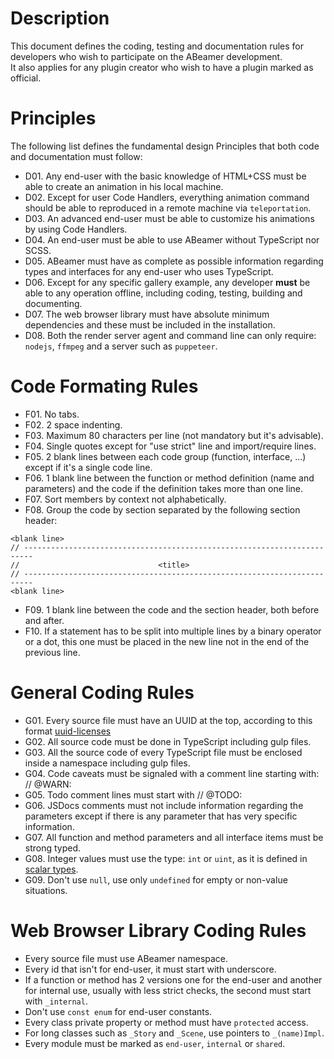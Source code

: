 <!--- @ -->
<!--- @author: Alexandre Bento Freire -->
# Description

This document defines the coding, testing and documentation rules for developers
who wish to participate on the ABeamer development.  
It also applies for any plugin creator who wish to have a plugin marked as official.  

# Principles

The following list defines the fundamental design Principles that both code and documentation must follow:  
  
- D01. Any end-user with the basic knowledge of HTML+CSS must be able to create an animation in his local machine.
- D02. Except for user Code Handlers, everything animation command should be able to reproduced in a remote machine via `teleportation`.
- D03. An advanced end-user must be able to customize his animations by using Code Handlers.
- D04. An end-user must be able to use ABeamer without TypeScript nor SCSS.
- D05. ABeamer must have as complete as possible information regarding types and interfaces for any end-user who uses TypeScript.
- D06. Except for any specific gallery example, any developer **must** be able to any operation offline, including coding, testing, building and documenting.
- D07. The web browser library must have absolute minimum dependencies and these must be included in the installation.
- D08. Both the render server agent and command line can only require: `nodejs`, `ffmpeg` and a server such as `puppeteer`.

# Code Formating Rules

- F01. No tabs.
- F02. 2 space indenting.
- F03. Maximum 80 characters per line (not mandatory but it's advisable).
- F04. Single quotes except for "use strict" line and import/require lines.
- F05. 2 blank lines between each code group (function, interface, ...) except if it's a single code line.
- F06. 1 blank line between the function or method definition (name and parameters) and the code if the definition takes more than one line.
- F07. Sort members by context not alphabetically.
- F08. Group the code by section separated by the following section header:
```
<blank line>
// ------------------------------------------------------------------------
//                               <title>
// ------------------------------------------------------------------------
<blank line>
```
- F09. 1 blank line between the code and the section header, both before and after.
- F10. If a statement has to be split into multiple lines by a binary operator or a dot,
this one must be placed in the new line not in the end of the previous line.

# General Coding Rules

- G01. Every source file must have an UUID at the top, according 
to this format [uuid-licenses](https://github.com/a-bentofreire/uuid-licenses)
- G02. All source code must be done in TypeScript including gulp files.
- G03. All the source code of every TypeScript file must be enclosed inside a namespace including gulp files.
- G04. Code caveats must be signaled with a comment line starting with: // @WARN:
- G05. Todo comment lines must start with // @TODO:
- G06. JSDocs comments must not include information regarding the parameters 
except if there is any parameter that has very specific information.
- G07. All function and method parameters and all interface items must be strong typed.
- G08. Integer values must use the type: `int` or `uint`, as it is defined in [scalar types](https://github.com/a-bentofreire/scalartypes).
- G09. Don't use `null`, use only `undefined` for empty or non-value situations.

# Web Browser Library Coding Rules

- Every source file must use ABeamer namespace.
- Every id that isn't for end-user, it must start with underscore.
- If a function or method has 2 versions one for the end-user and another for internal use, usually with less strict checks, the second must start with `_internal`.
- Don't use `const enum` for end-user constants.
- Every class private property or method must have `protected` access.
- For long classes such as `_Story` and `_Scene`, use pointers to `_(name)Impl`.
- Every module must be marked as `end-user`, `internal` or `shared`.

<!--- @TODO: Describe the rules for documentation, testing, building -->
